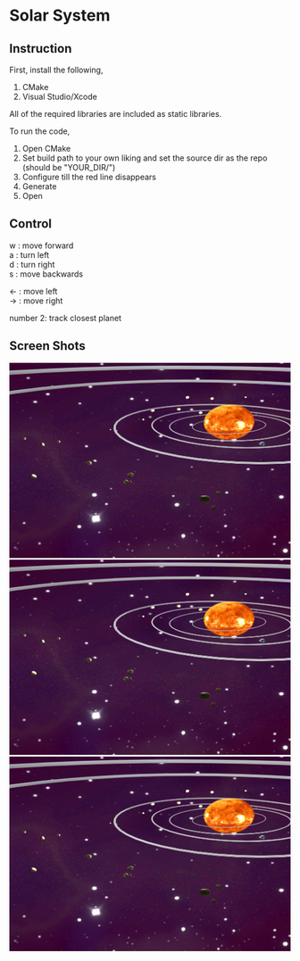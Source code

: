 # Solar System

## Instruction

First, install the following,
1. CMake
2. Visual Studio/Xcode

All of the required libraries are included as static libraries.

To run the code,

1. Open CMake
2. Set build path to your own liking and set the source dir as the repo (should be "YOUR_DIR/")
3. Configure till the red line disappears
4. Generate
5. Open

## Control

w : move forward <br />
a : turn left <br />
d : turn right <br />
s : move backwards <br />

<- : move left <br />
-> : move right <br />

number 2: track closest planet

## Screen Shots
![Alt text](https://github.com/DMZnoo/Solar_System/blob/master/view1.png?raw=true "View 1")
![Alt text](https://github.com/DMZnoo/Solar_System/blob/master/view1.png?raw=true "View 2")
![Alt text](https://github.com/DMZnoo/Solar_System/blob/master/view1.png?raw=true "Earth View")
